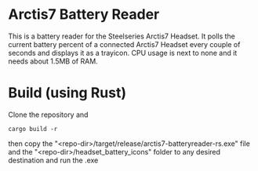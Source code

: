 # Arctis7 Battery Reader
This is a battery reader for the Steelseries Arctis7 Headset.
It polls the current battery percent of a connected Arctis7 Headset every couple of seconds and displays it as a trayicon.
CPU usage is next to none and it needs about 1.5MB of RAM.

# Build (using Rust)
Clone the repository and 
```
cargo build -r
```
then copy the "\<repo-dir\>/target/release/arctis7-batteryreader-rs.exe" file and the "\<repo-dir\>/headset_battery_icons" folder to any desired destination and run the .exe
